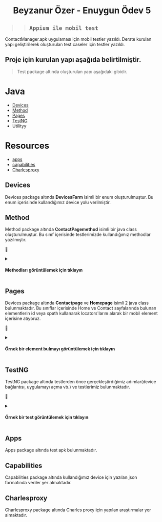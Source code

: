 <h1 align="center"> Beyzanur Özer - Enuygun Ödev 5 </h1>

> >##  ``` Appium ile mobil test   ``` 
ContactManager.apk uygulaması için mobil testler yazıldı.
Derste kurulan yapı geliştirilerek oluşturulan test caseler için testler yazıldı.

## Proje için kurulan yapı aşağıda belirtilmiştir.
> Test package altında oluşturulan yapı aşağıdaki gibidir.
# Java
* [Devices](#devices)
* [Method](#method)
* [Pages](#pages)
* [TestNG](#testng)
* Utilityy

# Resources
* [apps](#apps)
* [capabilities](#capabilities)
* [Charlesproxy](#charlesproxy)

## Devices
Devices package altında <b>DevicesFarm</b> isimli bir enum oluşturulmuştur. Bu enum içerisinde kullandığımız device yolu verilmiştir.

## Method
Method package altında <b>ContactPagemethod</b> isimli bir java class oluşturulmuştur. Bu sınıf içerisinde testlerimizde kullandığımız methodlar yazılmıştır.   

💬<details>
<summary><h4>Methodları görüntülemek için tıklayın</h4></summary>

```java
public void Name(String name){
        addContactPage.getContactNameField().setValue(name);
    }
    
    public void setMail(String mail){
        addContactPage.getContactEmailField().setValue(mail);
    }

    public void setPhone(String phone){
        addContactPage.getContactPhoneField().setValue(phone);
    }
```
</details>

## Pages
Devices package altında <b>Contactpage</b>  ve <b>Homepage</b> isimli 2 java class bulunmaktadır. Bu sınıflar içerisinde Home ve Contact sayfalarında bulunan elementlerin id veya xpath kullanarak locators'larını alarak bir mobil element içerisine atıyoruz.

💬<details>
 <summary><h4>Örnek bir element bulmayı görüntülemek için tıklayın</h4></summary>

```java
  @AndroidFindBy(id = "android:id/title")
  private MobileElement title;

  @AndroidFindBy(xpath = "//android.widget.TextView[@content-desc=\"Contact Name\"]")
  private MobileElement contactNameTitle;

```
</details>

## TestNG
TestNG package altında testlerden önce gerçekleştirdiğimiz adımlar(device bağlantısı, uygulamayı açma vb.) ve testlerimiz bulunmaktadır.

💬<details>
 <summary><h4>Örnek bir test görüntülemek için tıklayın</h4></summary>

```java
  public void openAddContactOnOreo() throws NullPointerException, InterruptedException {
        homePage.getAddContactBtn().click();
        Driver.manage().timeouts().implicitlyWait(15, TimeUnit.MINUTES);
        Assert.assertEquals(contactPage.getTitle().getText(),"Add Contact");
        }

```
</details>


## Apps
Apps package altında test apk bulunmaktadır.

## Capabilities
Capabilities package altında kullandığımız device için yazılan json formatında veriler yer almaktadır.

## Charlesproxy
Charlesproxy package altında Charles proxy için yapılan araştırmalar yer almaktadır.